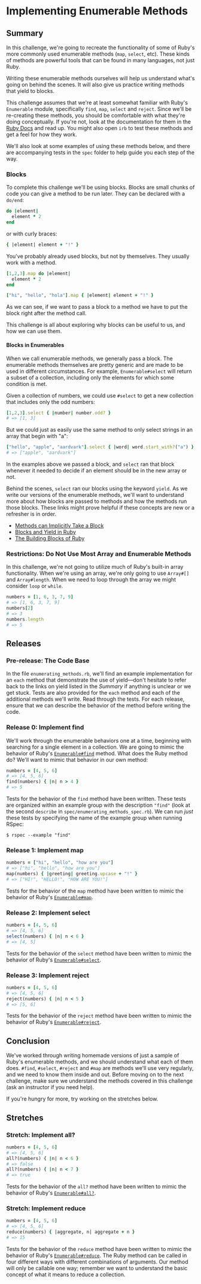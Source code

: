 # Implementing Enumerable Methods

## Summary
In this challenge, we're going to recreate the functionality of some of Ruby's more commonly used enumerable methods (`map`, `select`, etc).  These kinds of methods are powerful tools that can be found in many languages, not just Ruby.

Writing these enumerable methods ourselves will help us understand what's going on behind the scenes.  It will also give us practice writing methods that yield to blocks.

This challenge assumes that we're at least somewhat familiar with Ruby's `Enumerable` module, specifically `find`, `map`, `select` and `reject`.  Since we'll be re-creating these methods, you should be comfortable with what they're doing conceptually. If you're not, look at the documentation for them in the [Ruby Docs](http://ruby-doc.org/core-2.2.3/Enumerable.html) and read up. You might also open `irb` to test these methods and get a feel for how they work.

We'll also look at some examples of using these methods below, and there are accompanying tests in the `spec` folder to help guide you each step of the way.

### Blocks

To complete this challenge we'll be using blocks. Blocks are small chunks of code you can give a method to be run later. They can be declared with a `do/end`:

```ruby
do |element|
  element * 2
end
```

or with curly braces:

```ruby
{ |element| element + "!" }
```

You've probably already used blocks, but not by themselves. They usually work with a method.

```ruby
[1,2,3].map do |element|
  element * 2
end
```

```ruby
["hi", "hello", "hola"].map { |element| element + "!" }
```

As we can see, if we want to pass a block to a method we have to put the block right after the method call.

This challenge is all about exploring why blocks can be useful to us, and how we can use them.

#### Blocks in Enumerables
When we call enumerable methods, we generally pass a block.  The enumerable methods themselves are pretty generic and are made to be used in different circumstances.  For example, `Enumerable#select` will return a subset of a collection, including only the elements for which some condition is met.

Given a collection of numbers, we could use `#select` to get a new collection that includes only the odd numbers:

```ruby
[1,2,3].select { |number| number.odd? }
# => [1, 3]
```

But we could just as easily use the same method to only select strings in an array that begin with "a":

```ruby
["hello", "apple", "aardvark"].select { |word| word.start_with?("a") }
# => ["apple", "aardvark"]
```

In the examples above we passed a block, and `select` ran that block whenever it needed to decide if an element should be in the new array or not.

Behind the scenes, `select` ran our blocks using the keyword `yield`. As we write our versions of the enumerable methods, we'll want to understand more about how blocks are passed to methods and how the methods run those blocks.  These links might prove helpful if these concepts are new or a refresher is in order.

* [Methods can Implicitly Take a Block](http://www.skorks.com/2013/04/ruby-ampersand-parameter-demystified/#theimplicitblock)
* [Blocks and Yield in Ruby](http://stackoverflow.com/questions/3066703/blocks-and-yields-in-ruby)
* [The Building Blocks of Ruby](http://yehudakatz.com/2010/02/07/the-building-blocks-of-ruby/)


### Restrictions:  Do Not Use Most Array and Enumerable Methods
In this challenge, we're not going to utilize much of Ruby's built-in array functionality. When we're using an array, we're only going to use `Array#[]` and `Array#length`. When we need to loop through the array we might consider `loop` or  `while`.

```ruby
numbers = [1, 6, 3, 7, 9]
# => [1, 6, 3, 7, 9]
numbers[2]
# => 3
numbers.length
# => 5
```

## Releases

### Pre-release:  The Code Base
In the file `enumerating_methods.rb`, we'll find an example implementation for an `each` method that demonstrate the use of yield—don't hesitate to refer back to the links on yield listed in the *Summary* if anything is unclear or we get stuck.  Tests are also provided for the `each` method and each of the additional methods we'll write.  Read through the tests.  For each release, ensure that we can describe the behavior of the method before writing the code.

### Release 0: Implement find
We'll work through the enumerable behaviors one at a time, beginning with searching for a single element in a collection.  We are going to mimic the behavior of Ruby's [`Enumerable#find`](http://ruby-doc.org/core-2.0.0/Enumerable.html#method-i-find) method.  What does the Ruby method do?  We'll want to mimic that behavior in our own method:

```ruby
numbers = [4, 5, 6]
# => [4, 5, 6]
find(numbers) { |n| n > 4 }
# => 5
```

Tests for the behavior of the `find` method have been written. These tests are organized within an example group with the description `"find"` (look at the second `describe` in  `spec/enumerating_methods_spec.rb`).  We can run _just_ these tests by specifying the name of the example group when running RSpec:

```
$ rspec --example "find"
```

### Release 1: Implement map
```ruby
numbers = ["hi", "hello", "how are you"]
# => ["hi", "hello", "how are you"]
map(numbers) { |greeting| greeting.upcase + "!" }
# => ["HI!", "HELLO!", "HOW ARE YOU!"]
```

Tests for the behavior of the `map` method have been written to mimic the behavior of Ruby's [`Enumerable#map`](http://ruby-doc.org/core-2.0.0/Enumerable.html#method-i-map).


### Release 2: Implement select
```ruby
numbers = [4, 5, 6]
# => [4, 5, 6]
select(numbers) { |n| n < 6 }
# => [4, 5]
```

Tests for the behavior of the `select` method have been written to mimic the behavior of Ruby's [`Enumerable#select`](http://ruby-doc.org/core-2.0.0/Enumerable.html#method-i-select).


### Release 3: Implement reject
```ruby
numbers = [4, 5, 6]
# => [4, 5, 6]
reject(numbers) { |n| n < 5 }
# => [5, 6]
```

Tests for the behavior of the `reject` method have been written to mimic the behavior of Ruby's [`Enumerable#reject`](http://ruby-doc.org/core-2.0.0/Enumerable.html#method-i-reject).

## Conclusion

We've worked through writing homemade versions of just a sample of Ruby's enumerable methods, and we should understand what each of them does. `#find`, `#select`, `#reject` and `#map` are methods we'll use very regularly, and we need to know them inside and out.  Before moving on to the next challenge, make sure we understand the methods covered in this challenge (ask an instructor if you need help).

If you're hungry for more, try working on the stretches below.

## Stretches
### Stretch: Implement all?
```ruby
numbers = [4, 5, 6]
# => [4, 5, 6]
all?(numbers) { |n| n < 6 }
# => false
all?(numbers) { |n| n < 7 }
# => true
```

Tests for the behavior of the `all?` method have been written to mimic the behavior of Ruby's [`Enumerable#all?`](http://ruby-doc.org/core-2.0.0/Enumerable.html#method-i-all-3F).


### Stretch: Implement reduce
```ruby
numbers = [4, 5, 6]
# => [4, 5, 6]
reduce(numbers) { |aggregate, n| aggregate + n }
# => 15
```

Tests for the behavior of the `reduce` method have been written to mimic the behavior of Ruby's [`Enumerable#reduce`](http://ruby-doc.org/core-2.0.0/Enumerable.html#method-i-reduce).  The Ruby method can be called in four different ways with different combinations of arguments. Our method will only be callable one way; remember we want to understand the basic concept of what it means to reduce a collection.
